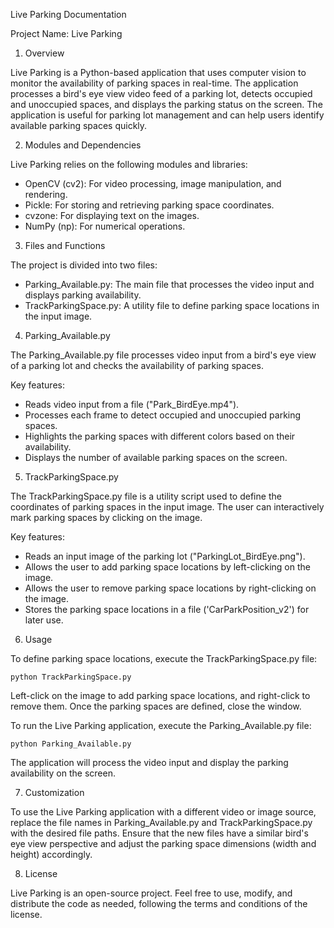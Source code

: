 Live Parking Documentation

Project Name: Live Parking

1. Overview

Live Parking is a Python-based application that uses computer vision to monitor the availability of parking spaces in real-time. The application processes a bird's eye view video feed of a parking lot, detects occupied and unoccupied spaces, and displays the parking status on the screen. The application is useful for parking lot management and can help users identify available parking spaces quickly.

2. Modules and Dependencies

Live Parking relies on the following modules and libraries:

- OpenCV (cv2): For video processing, image manipulation, and rendering.
- Pickle: For storing and retrieving parking space coordinates.
- cvzone: For displaying text on the images.
- NumPy (np): For numerical operations.

3. Files and Functions

The project is divided into two files:

- Parking_Available.py: The main file that processes the video input and displays parking availability.
- TrackParkingSpace.py: A utility file to define parking space locations in the input image.

4. Parking_Available.py

The Parking_Available.py file processes video input from a bird's eye view of a parking lot and checks the availability of parking spaces.

Key features:
- Reads video input from a file ("Park_BirdEye.mp4").
- Processes each frame to detect occupied and unoccupied parking spaces.
- Highlights the parking spaces with different colors based on their availability.
- Displays the number of available parking spaces on the screen.

5. TrackParkingSpace.py

The TrackParkingSpace.py file is a utility script used to define the coordinates of parking spaces in the input image. The user can interactively mark parking spaces by clicking on the image.

Key features:
- Reads an input image of the parking lot ("ParkingLot_BirdEye.png").
- Allows the user to add parking space locations by left-clicking on the image.
- Allows the user to remove parking space locations by right-clicking on the image.
- Stores the parking space locations in a file ('CarParkPosition_v2') for later use.

6. Usage

To define parking space locations, execute the TrackParkingSpace.py file:

```
python TrackParkingSpace.py
```

Left-click on the image to add parking space locations, and right-click to remove them. Once the parking spaces are defined, close the window.

To run the Live Parking application, execute the Parking_Available.py file:

```
python Parking_Available.py
```

The application will process the video input and display the parking availability on the screen.

7. Customization

To use the Live Parking application with a different video or image source, replace the file names in Parking_Available.py and TrackParkingSpace.py with the desired file paths. Ensure that the new files have a similar bird's eye view perspective and adjust the parking space dimensions (width and height) accordingly.

8. License

Live Parking is an open-source project. Feel free to use, modify, and distribute the code as needed, following the terms and conditions of the license.

